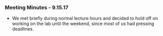 ### Meeting Minutes - 9.15.17
* We met briefly during normal lecture hours and decided to hold off on working on the lab until the weekend, since most of us had pressing deadlines. 
